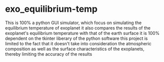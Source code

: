 # exo_equilibrium-temp
This is 100% a python GUI simulator, which focus on simulating the equilibrium temperature of exoplanet 
it also compares the results of the exoplanet's equilibrium temperature with that of the earth surface 
it is 100% dependent on the tkinter liberary of the python software 
this project is limited to the fact that it doesn't take into consideration the atmospheric composition as well as the surface characteristics of the exoplanets, thereby limiting the accuracy of the results 
